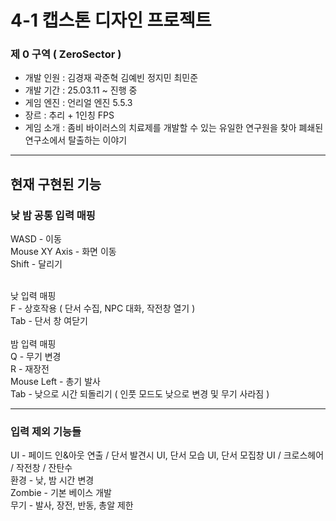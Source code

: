 # 4-1 캡스톤 디자인 프로젝트

### 제 0 구역 ( ZeroSector )

- 개발 인원 : 김경재 곽준혁 김예빈 정지민 최민준
- 개발 기간 : 25.03.11 ~ 진행 중
- 게임 엔진 : 언리얼 엔진 5.5.3
- 장르 : 추리 + 1인칭 FPS
- 게임 소개 : 좀비 바이러스의 치료제를 개발할 수 있는 유일한 연구원을 찾아 폐쇄된 연구소에서 탈출하는 이야기

---

## 현재 구현된 기능

### 낮 밤 공통 입력 매핑 <br>
WASD - 이동 <br>
Mouse XY Axis - 화면 이동 <br>
Shift - 달리기 <br>

<br>
낮 입력 매핑 <br>
F - 상호작용 ( 단서 수집, NPC 대화, 작전창 열기 ) <br>
Tab - 단서 창 여닫기 <br>

<br>
밤 입력 매핑<br>
Q - 무기 변경 <br>
R - 재장전 <br>
Mouse Left - 총기 발사 <br>
Tab - 낮으로 시간 되돌리기 ( 인풋 모드도 낮으로 변경 및 무기 사라짐 ) <br>

---

### 입력 제외 기능들 <br>

UI - 페이드 인&아웃 연출 / 단서 발견시 UI, 단서 모습 UI, 단서 모집창 UI / 크로스헤어 / 작전창 / 잔탄수 <br>
환경 - 낮, 밤 시간 변경 <br>
Zombie - 기본 베이스 개발 <br>
무기 - 발사, 장전, 반동, 총알 제한 <br>

